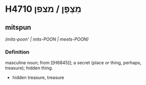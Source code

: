 # H4710 מִצְפֻּן / מצפן

## mitspun

_(mits-poon' | mits-POON | meets-POON)_

### Definition

masculine noun; from [[H6845]]; a secret (place or thing, perhaps, treasure); hidden thing.

- hidden treasure, treasure
